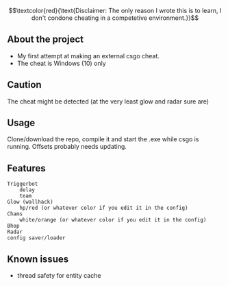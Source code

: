 
$$\textcolor{red}{\text{Disclaimer: The only reason I wrote this is to learn, I don't condone cheating in a competetive environment.}}$$
## About the project
- My first attempt at making an external csgo cheat.
- The cheat is Windows (10) only

## Caution
The cheat might be detected (at the very least glow and radar sure are)

## Usage
Clone/download the repo, compile it and start the .exe while csgo is running.
Offsets probably needs updating.

## Features
    Triggerbot
        delay
        team
    Glow (wallhack)
        hp/red (or whatever color if you edit it in the config)
    Chams
        white/orange (or whatever color if you edit it in the config)
    Bhop
    Radar
    config saver/loader
    
## Known issues
- thread safety for entity cache
